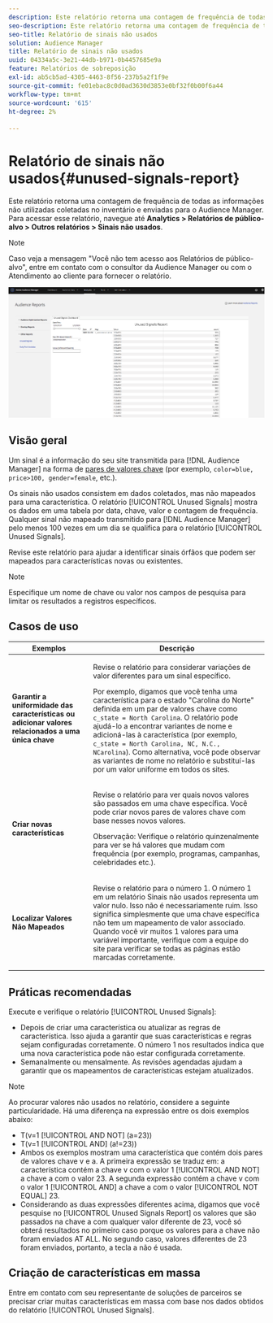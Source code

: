 ```yaml
---
description: Este relatório retorna uma contagem de frequência de todas as informações não utilizadas coletadas no inventário e enviadas para o Audience Manager.
seo-description: Este relatório retorna uma contagem de frequência de todas as informações não utilizadas coletadas no inventário e enviadas para o Audience Manager.
seo-title: Relatório de sinais não usados
solution: Audience Manager
title: Relatório de sinais não usados
uuid: 04334a5c-3e21-44db-b971-0b4457685e9a
feature: Relatórios de sobreposição
exl-id: ab5cb5ad-4305-4463-8f56-237b5a2f1f9e
source-git-commit: fe01ebac8c0d0ad3630d3853e0bf32f0b00f6a44
workflow-type: tm+mt
source-wordcount: '615'
ht-degree: 2%

---
```


# Relatório de sinais não usados{#unused-signals-report}

Este relatório retorna uma contagem de frequência de todas as informações não utilizadas coletadas no inventário e enviadas para o Audience Manager. Para acessar esse relatório, navegue até **Analytics > Relatórios de público-alvo > Outros relatórios > Sinais não usados**.

>[!NOTE]
>
>Caso veja a mensagem &quot;Você não tem acesso aos Relatórios de público-alvo&quot;, entre em contato com o consultor da Audience Manager ou com o Atendimento ao cliente para fornecer o relatório.

![Captura de tela do Relatório de sinais não usados](/help/using/reporting/dynamic-reports/assets/unused-signals.png)

## Visão geral

Um sinal é a informação do seu site transmitida para [!DNL Audience Manager] na forma de [pares de valores chave](../../reference/key-value-pairs-explained.md) (por exemplo, `color=blue, price>100, gender=female`, etc.).

Os sinais não usados consistem em dados coletados, mas não mapeados para uma característica. O relatório [!UICONTROL Unused Signals] mostra os dados em uma tabela por data, chave, valor e contagem de frequência. Qualquer sinal não mapeado transmitido para [!DNL Audience Manager] pelo menos 100 vezes em um dia se qualifica para o relatório [!UICONTROL Unused Signals].

Revise este relatório para ajudar a identificar sinais órfãos que podem ser mapeados para características novas ou existentes.

>[!NOTE]
>
>Especifique um nome de chave ou valor nos campos de pesquisa para limitar os resultados a registros específicos.

## Casos de uso

<table id="table_E5EE0EC078E14EF4B197243488517A2D"> 
 <thead> 
  <tr> 
   <th colname="col1" class="entry"> Exemplos </th> 
   <th colname="col2" class="entry"> Descrição </th> 
  </tr> 
 </thead>
 <tbody> 
  <tr> 
   <td colname="col1"> <p><b>Garantir a uniformidade das características ou adicionar valores relacionados a uma única chave</b> </p> </td> 
   <td colname="col2"> <p>Revise o relatório para considerar variações de valor diferentes para um sinal específico. </p> <p>Por exemplo, digamos que você tenha uma característica para o estado "Carolina do Norte" definida em um par de valores chave como <code> c_state = North Carolina</code>. O relatório pode ajudá-lo a encontrar variantes de nome e adicioná-las à característica (por exemplo, <code> c_state = North Carolina, NC, N.C., NCarolina</code>). Como alternativa, você pode observar as variantes de nome no relatório e substituí-las por um valor uniforme em todos os sites. </p> <p> </p> </td> 
  </tr> 
  <tr> 
   <td colname="col1"> <p><b>Criar novas características</b> </p> </td> 
   <td colname="col2"> <p>Revise o relatório para ver quais novos valores são passados em uma chave específica. Você pode criar novos pares de valores chave com base nesses novos valores. </p> <p> <p>Observação:  Verifique o relatório quinzenalmente para ver se há valores que mudam com frequência (por exemplo, programas, campanhas, celebridades etc.). </p> </p> </td> 
  </tr> 
  <tr> 
   <td colname="col1"> <p><b>Localizar Valores Não Mapeados</b> </p> </td> 
   <td colname="col2"> <p>Revise o relatório para o número 1. O número 1 em um relatório <span class="wintitle"> Sinais não usados</span> representa um valor nulo. Isso não é necessariamente ruim. Isso significa simplesmente que uma chave específica não tem um mapeamento de valor associado. Quando você vir muitos 1 valores para uma variável importante, verifique com a equipe do site para verificar se todas as páginas estão marcadas corretamente. </p> </td> 
  </tr> 
 </tbody> 
</table>

## Práticas recomendadas

Execute e verifique o relatório [!UICONTROL Unused Signals]:

* Depois de criar uma característica ou atualizar as regras de característica. Isso ajuda a garantir que suas características e regras sejam configuradas corretamente. O número 1 nos resultados indica que uma nova característica pode não estar configurada corretamente.
* Semanalmente ou mensalmente. As revisões agendadas ajudam a garantir que os mapeamentos de características estejam atualizados.

>[!NOTE]
>
>Ao procurar valores não usados no relatório, considere a seguinte particularidade. Há uma diferença na expressão entre os dois exemplos abaixo:

* T(v=1 [!UICONTROL AND NOT] (a=23))
* T(v=1 [!UICONTROL AND] (a!=23))
* Ambos os exemplos mostram uma característica que contém dois pares de valores chave v e a. A primeira expressão se traduz em: a característica contém a chave v com o valor 1 [!UICONTROL AND NOT] a chave a com o valor 23. A segunda expressão contém a chave v com o valor 1 [!UICONTROL AND] a chave a com o valor [!UICONTROL NOT EQUAL] 23.
* Considerando as duas expressões diferentes acima, digamos que você pesquise no [!UICONTROL Unused Signals Report] os valores que são passados na chave a com qualquer valor diferente de 23, você só obterá resultados no primeiro caso porque os valores para a chave não foram enviados AT ALL. No segundo caso, valores diferentes de 23 foram enviados, portanto, a tecla a não é usada.

## Criação de características em massa

Entre em contato com seu representante de soluções de parceiros se precisar criar muitas características em massa com base nos dados obtidos do relatório [!UICONTROL Unused Signals].
